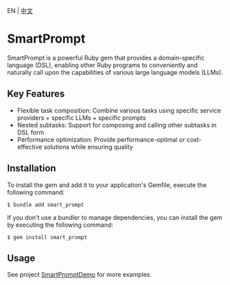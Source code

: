 EN | [中文](./README.cn.md)

# SmartPrompt

SmartPrompt is a powerful Ruby gem that provides a domain-specific language (DSL), enabling other Ruby programs to conveniently and naturally call upon the capabilities of various large language models (LLMs).

## Key Features

- Flexible task composition: Combine various tasks using specific service providers + specific LLMs + specific prompts
- Nested subtasks: Support for composing and calling other subtasks in DSL form
- Performance optimization: Provide performance-optimal or cost-effective solutions while ensuring quality

## Installation

To install the gem and add it to your application's Gemfile, execute the following command:

```
$ bundle add smart_prompt
```

If you don't use a bundler to manage dependencies, you can install the gem by executing the following command:

```
$ gem install smart_prompt
```

## Usage

See project [SmartPromptDemo](https://github.com/zhuangbiaowei/SmartPromptDemo) for more examples.